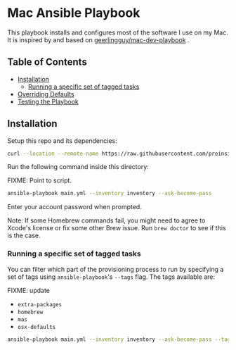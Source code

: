 # Mac Ansible Playbook

This playbook installs and configures most of the software I use on my Mac.
It is inspired by and based on
[geerlingguy/mac-dev-playbook](https://github.com/geerlingguy/mac-dev-playbook/)
.

## Table of Contents

<!-- toc -->

- [Installation](#installation)
  - [Running a specific set of tagged tasks](#running-a-specific-set-of-tagged-tasks)
- [Overriding Defaults](#overriding-defaults)
- [Testing the Playbook](#testing-the-playbook)

<!-- tocstop -->

## Installation

Setup this repo and its dependencies:

```bash
curl --location --remote-name https://raw.githubusercontent.com/proinsias/mac-playbook/master/bin/setup.sh && bash setup.sh
```

Run the following command inside this directory:

FIXME: Point to script.

```bash
ansible-playbook main.yml --inventory inventory --ask-become-pass
```

Enter your account password when prompted.

Note: If some Homebrew commands fail,
you might need to agree to Xcode's license or fix some other Brew issue.
Run `brew doctor` to see if this is the case.

### Running a specific set of tagged tasks

You can filter which part of the provisioning process to run
by specifying a set of tags using `ansible-playbook`'s `--tags` flag.
The tags available are:

FIXME: update

- `extra-packages`
- `homebrew`
- `mas`
- `osx-defaults`

```bash
ansible-playbook main.yml --inventory inventory --ask-become-pass --tags "homebrew,mas"
```
